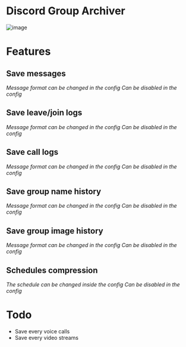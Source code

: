 # Discord Group Archiver
![image](https://github.com/user-attachments/assets/7cfd10d5-98aa-4911-af4d-233db31d5840)

# Features
## Save messages
*Message format can be changed in the config*
*Can be disabled in the config*
## Save leave/join logs
*Message format can be changed in the config*
*Can be disabled in the config*
## Save call logs
*Message format can be changed in the config*
*Can be disabled in the config*
## Save group name history
*Message format can be changed in the config*
*Can be disabled in the config*
## Save group image history
*Message format can be changed in the config*
*Can be disabled in the config*
## Schedules compression
*The schedule can be changed inside the config*
*Can be disabled in the config*

# Todo
- Save every voice calls
- Save every video streams
